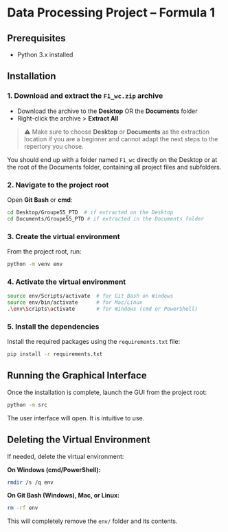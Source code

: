 # Data Processing Project – Formula 1

## Prerequisites

- Python 3.x installed

## Installation

### 1. Download and extract the `F1_wc.zip` archive

- Download the archive to the **Desktop** OR the **Documents** folder  
- Right-click the archive > **Extract All**

> ⚠️ Make sure to choose **Desktop** or **Documents** as the extraction location if you are a beginner and cannot adapt the next steps to the repertory you chose.

You should end up with a folder named `F1_wc` directly on the Desktop or at the root of the Documents folder, containing all project files and subfolders.

### 2. Navigate to the project root

Open **Git Bash** or **cmd**:

```bash
cd Desktop/Groupe55_PTD  # if extracted on the Desktop
cd Documents/Groupe55_PTD # if extracted in the Documents folder
```

### 3. Create the virtual environment

From the project root, run:

```bash
python -m venv env
```

### 4. Activate the virtual environment

```bash
source env/Scripts/activate  # for Git Bash on Windows
source env/bin/activate      # for Mac/Linux
.\env\Scripts\activate       # for Windows (cmd or PowerShell)
```

### 5. Install the dependencies

Install the required packages using the `requirements.txt` file:

```bash
pip install -r requirements.txt
```

## Running the Graphical Interface

Once the installation is complete, launch the GUI from the project root:

```bash
python -m src
```

The user interface will open. It is intuitive to use.

## Deleting the Virtual Environment

If needed, delete the virtual environment:

**On Windows (cmd/PowerShell):**
```bash
rmdir /s /q env
```

**On Git Bash (Windows), Mac, or Linux:**
```bash
rm -rf env
```

This will completely remove the `env/` folder and its contents.
